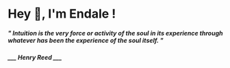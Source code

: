 <h1 title="head"> Hey 👋, I'm Endale !</h1>

**<h5><i>" Intuition is the very force or activity of the soul in its experience through whatever has been the experience of the soul itself. "</i></h5>**

*<b>___ Henry Reed ___</b>*
